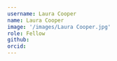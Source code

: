 ```yaml
---
username: Laura Cooper
name: Laura Cooper
image: '/images/Laura Cooper.jpg'
role: Fellow
github: 
orcid: 
---
```


